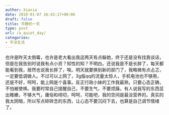 ```yaml
---
author: Xiaxia
date: 2010-01-07 16:42:17+00:00
draft: false
title: 平静的一天
type: post
url: /a_quiet_day/
categories:
- 平淡生活
---
```


也许是昨天太倒霉，也许是老大看出我这两天有点躲她，终于还是没有找我谈话，但是在我告别时说我有点小资？知性的知？不明白。还说我是不是长胖了，每天都能看到我，居然也说我长胖了，唉。明天就要换到新的部门了，我略微有点忐忑，一定要低调做人。不过可以上网了，3g版qq的流量太惊人，手机电池也不够用，还是不好，呵呵，能上网是个喜事。反正行政小妹的工作我最熟，只要心态正确，不怕被使唤。我要时常自己提醒自己，不要生气，不要烦躁。有人说我写的东西显出稚嫩，不够大气，庸俗和唠叨，呵呵，可能吧，我的空间是最没营养的。真实的我太阴暗，所以写点碎碎念的东西，让心态不要沉闷下去，也算是自己调节情绪了。
